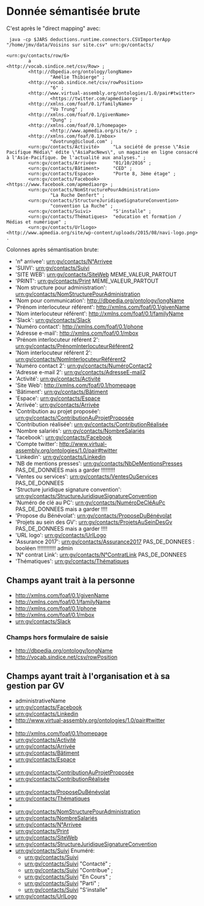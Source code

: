 
# Donnée sémantisée brute

C'est après le "direct mapping" avec:
```shell
 java -cp $JARS deductions.runtime.connectors.CSVImporterApp  "/home/jmv/data/Voisins sur site.csv" urn:gv/contacts/
```

```turtle
<urn:gv/contacts/row/6>
        a                              <http://vocab.sindice.net/csv/Row> ;
        <http://dbpedia.org/ontology/longName>
                "Amélie Thibierge" ;
        <http://vocab.sindice.net/csv/rowPosition>
                "6" ;
        <http://www.virtual-assembly.org/ontologies/1.0/pair#twitter>
                <https://twitter.com/apmediaorg> ;
        <http://xmlns.com/foaf/0.1/familyName>
                "Vo Trung" ;
        <http://xmlns.com/foaf/0.1/givenName>
                "Dung" ;
        <http://xmlns.com/foaf/0.1/homepage>
                <http://www.apmedia.org/site/> ;
        <http://xmlns.com/foaf/0.1/mbox>
                "dvotrung@icloud.com" ;
        <urn:gv/contacts/Activité>     "La société de presse \"Asie Pacifique Média\" édite \"AsiaPacNews\", un magazine en ligne consacré à l'Asie-Pacifique. De l'actualité aux analyses." ;
        <urn:gv/contacts/Arrivée>      "01/10/2016" ;
        <urn:gv/contacts/Bâtiment>     "CED" ;
        <urn:gv/contacts/Espace>       "Porte 8, 3ème étage" ;
        <urn:gv/contacts/Facebook>     <https://www.facebook.com/apmediaorg> ;
        <urn:gv/contacts/NomStructurePourAdministration>
                "La Ruche Denfert" ;
        <urn:gv/contacts/StructureJuridiqueSignatureConvention>
                "convention La Ruche" ;
        <urn:gv/contacts/Suivi>        "S'installe" ;
        <urn:gv/contacts/Thématiques>  "education et formation / Médias et numérique" ;
        <urn:gv/contacts/UrlLogo>      <http://www.apmedia.org/site/wp-content/uploads/2015/08/navi-logo.png> .
```

Colonnes après sémantisation brute:

- 'n° arrivee': <urn:gv/contacts/N°Arrivee>
- 'SUIVI': <urn:gv/contacts/Suivi>
- 'SITE WEB': <urn:gv/contacts/SiteWeb>		MEME_VALEUR_PARTOUT
- 'PRINT': <urn:gv/contacts/Print>		MEME_VALEUR_PARTOUT
- 'Nom structure pour administration': <urn:gv/contacts/NomStructurePourAdministration>
- 'Nom pour communication': <http://dbpedia.org/ontology/longName>
- 'Prénom interlocuteur référent': <http://xmlns.com/foaf/0.1/givenName>
- 'Nom interlocuteur référent': <http://xmlns.com/foaf/0.1/familyName>
- 'Slack': <urn:gv/contacts/Slack>
- 'Numéro contact': <http://xmlns.com/foaf/0.1/phone>
- 'Adresse e-mail': <http://xmlns.com/foaf/0.1/mbox>
- 'Prénom interlocuteur référent 2': <urn:gv/contacts/PrénomInterlocuteurRéférent2>
- 'Nom interlocuteur référent 2': <urn:gv/contacts/NomInterlocuteurRéférent2>
- 'Numéro contact 2': <urn:gv/contacts/NuméroContact2>
- 'Adresse e-mail 2': <urn:gv/contacts/AdresseE-mail2>
- 'Activité': <urn:gv/contacts/Activité>
- 'Site Web': <http://xmlns.com/foaf/0.1/homepage>
- 'Bâtiment': <urn:gv/contacts/Bâtiment>
- 'Espace': <urn:gv/contacts/Espace>
- 'Arrivée': <urn:gv/contacts/Arrivée>
- 'Contribution au projet proposée': <urn:gv/contacts/ContributionAuProjetProposée>
- 'Contribution réalisée': <urn:gv/contacts/ContributionRéalisée>
- 'Nombre salariés': <urn:gv/contacts/NombreSalariés>
- 'facebook': <urn:gv/contacts/Facebook>
- 'Compte twitter': <http://www.virtual-assembly.org/ontologies/1.0/pair#twitter>
- 'Linkedin': <urn:gv/contacts/Linkedin>
- 'NB de mentions presses': <urn:gv/contacts/NbDeMentionsPresses>	PAS_DE_DONNEES mais a garder !!!!!!!!!
- 'Ventes ou services': <urn:gv/contacts/VentesOuServices>	PAS_DE_DONNEES
- 'Structure juridique signature convention': <urn:gv/contacts/StructureJuridiqueSignatureConvention>
- 'Numéro de clé au PC': <urn:gv/contacts/NuméroDeCléAuPc>	PAS_DE_DONNEES mais a garder !!!!
- 'Propose du Bénévolat': <urn:gv/contacts/ProposeDuBénévolat>
- 'Projets au sein des GV': <urn:gv/contacts/ProjetsAuSeinDesGv>	PAS_DE_DONNEES  mais a garder !!!!
- 'URL logo': <urn:gv/contacts/UrlLogo>
- 'Assurance 2017': <urn:gv/contacts/Assurance2017>	PAS_DE_DONNEES : booléen !!!!!!!!!!!! admin
- 'N° contrat Link': <urn:gv/contacts/N°ContratLink>	PAS_DE_DONNEES
- 'Thématiques': <urn:gv/contacts/Thématiques>

## Champs ayant trait à la personne
- <http://xmlns.com/foaf/0.1/givenName>
- <http://xmlns.com/foaf/0.1/familyName>
- <http://xmlns.com/foaf/0.1/phone>
- <http://xmlns.com/foaf/0.1/mbox>
- <urn:gv/contacts/Slack>

### Champs hors formulaire de saisie
- <http://dbpedia.org/ontology/longName>
- <http://vocab.sindice.net/csv/rowPosition>
 
## Champs ayant trait à l'organisation et à sa gestion par GV
- administrativeName
- <urn:gv/contacts/Facebook>
 - <urn:gv/contacts/Linkedin>
- <http://www.virtual-assembly.org/ontologies/1.0/pair#twitter>
- 
- <http://xmlns.com/foaf/0.1/homepage>
- <urn:gv/contacts/Activité>
- <urn:gv/contacts/Arrivée>   
- <urn:gv/contacts/Bâtiment>
- <urn:gv/contacts/Espace>
- 
- <urn:gv/contacts/ContributionAuProjetProposée>
- <urn:gv/contacts/ContributionRéalisée>
- 
- <urn:gv/contacts/ProposeDuBénévolat>
- <urn:gv/contacts/Thématiques>
- 
- <urn:gv/contacts/NomStructurePourAdministration>
- <urn:gv/contacts/NombreSalariés>
- <urn:gv/contacts/N°Arrivee>
- <urn:gv/contacts/Print>
- <urn:gv/contacts/SiteWeb>
- <urn:gv/contacts/StructureJuridiqueSignatureConvention>
- <urn:gv/contacts/Suivi> Enuméré:
	- <urn:gv/contacts/Suivi>
	- <urn:gv/contacts/Suivi> "Contacté" ;
	- <urn:gv/contacts/Suivi> "Contribue" ;
	- <urn:gv/contacts/Suivi> "En Cours" ;
	- <urn:gv/contacts/Suivi> "Parti" ;
	- <urn:gv/contacts/Suivi> "S'installe"
- <urn:gv/contacts/UrlLogo>
